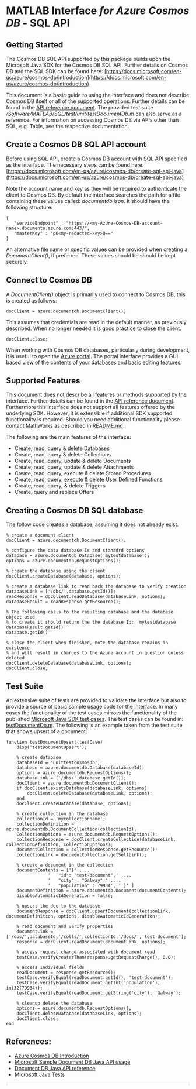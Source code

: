 # MATLAB Interface *for Azure Cosmos DB* - SQL API

## Getting Started
The Cosmos DB SQL API supported by this package builds upon the Microsoft Java SDK for the Cosmos DB SQL API. Further details on Cosmos DB and the SQL SDK can be found here: [https://docs.microsoft.com/en-us/azure/cosmos-db/introduction](https://docs.microsoft.com/en-us/azure/cosmos-db/introduction)

This document is a basic guide to using the Interface and does not describe Cosmos DB itself or all of the supported operations. Further details can be found in the [API reference document](ApiRefSQL.md). The provided test suite */Software/MATLAB/SQL/test/unit/testDocumentDb.m* can also serve as a reference. For information on accessing Cosmos DB via APIs other than SQL, e.g. Table, see the respective documentation.


## Create a Cosmos DB SQL API account
Before using SQL API, create a Cosmos DB account with SQL API specified as the interface. The necessary steps can be found here: [https://docs.microsoft.com/en-us/azure/cosmos-db/create-sql-api-java](https://docs.microsoft.com/en-us/azure/cosmos-db/create-sql-api-java)

Note the account name and key as they will be required to authenticate the client to Cosmos DB. By default the interface searches the path for a file containing these values called: *documentdb.json*. It should have the following structure:
```
{
   "serviceEndpoint" : "https://<my-Azure-Cosmos-DB-account-name>.documents.azure.com:443/",
   "masterKey" : "p6<my-redacted-key>Q=="
}
```
An alternative file name or specific values can be provided when creating a *DocumentClient()*, if preferred. These values should be should be kept securely.

## Connect to Cosmos DB
A *DocumentClient()* object is primarily used to connect to Cosmos DB, this is created as follows:
```
docClient = azure.documentdb.DocumentClient();
```
This assumes that credentials are read in the default manner, as previously described. When no longer needed it is good practice to close the client.
```
docClient.close;
```

When working with Cosmos DB databases, particularly during development, it is useful to open the [Azure portal](https://portal.azure.com). The portal interface provides a GUI based view of the contents of your databases and basic editing features.

## Supported Features
This document does not describe all features or methods supported by the interface. Further details can be found in the [API reference document](CosmosDBSQLApi.md). Furthermore this interface does not support all features offered by the underlying SDK. However, it is extensible if additional SDK supported functionality is required. Should you need additional functionality please contact MathWorks as described in [README.md](../README.md).

The following are the main features of the interface:
* Create, read, query & delete Databases
* Create, read, query & delete Collections
* Create, read, query, update & delete Documents
* Create, read, query, update & delete Attachments
* Create, read, query, execute & delete Stored Procedures
* Create, read, query, execute & delete User Defined Functions
* Create, read, query, & delete Triggers
* Create, query and replace Offers


## Creating a Cosmos DB SQL database
The follow code creates a database, assuming it does not already exist.
```
% create a document client
docClient = azure.documentdb.DocumentClient();

% configure the data database Is and stanadrd options
database = azure.documentdb.Database('mytestdatabase');
options = azure.documentdb.RequestOptions();

% create the database using the client
docClient.createDatabase(database, options);

% create a database link to read back the database to verify creation
databaseLink = ['/dbs/',database.getId()];
readResponse = docClient.readDatabase(databaseLink, options);
databaseResult = readResponse.getResource();

% The following calls to the resulting database and the database object used
% to create it should return the the database Id: 'mytestdatabase'
databaseResult.getId()
database.getId()

% close the client when finished, note the database remains in existence
% and will result in charges to the Azure account in question unless deleted
docClient.deleteDatabase(databaseLink, options);
docClient.close;
```

## Test Suite
An extensive suite of tests are provided to validate the interface but also to provide a source of basic sample usage code for the interface. In many cases the functionality of the test cases mirrors the functionality of the published [Microsoft Java SDK test cases](https://github.com/Azure/azure-cosmosdb-java/tree/master/sdk/src/test/java/com/microsoft/azure/cosmosdb/rx). The test cases can be found in: [testDocumentDb.m](../Software/SQL/test/unit/testDocumentDb.m). The following is an example taken from the test suite that shows upsert of a document:
```
function testDocumentUpsert(testCase)
    disp('testDocumentUpsert');

    % create database
    databaseId = 'unittestcosmosdb';
    database = azure.documentdb.Database(databaseId);
    options = azure.documentdb.RequestOptions();
    databaseLink = ['/dbs/',database.getId()];
    docClient = azure.documentdb.DocumentClient();
    if docClient.existsDatabase(databaseLink, options)
        docClient.deleteDatabase(databaseLink, options);
    end
    docClient.createDatabase(database, options);

    % create collection in the database
    collectionId = 'mycollectionname';
    collectionDefinition = azure.documentdb.DocumentCollection(collectionId);
    CollectionOptions = azure.documentdb.RequestOptions();
    collectionResponse = docClient.createCollection(databaseLink, collectionDefinition, CollectionOptions);
    documentCollection = collectionResponse.getResource();
    collectionLink = documentCollection.getSelfLink();

    % create a document in the collection
    documentContents = ['{' ,...
                '   "id": "test-document",' ,...
                '   "city" : "Galway",' ,...
                '   "population" : 79934', ' }' ] ;
    documentDefinition = azure.documentdb.Document(documentContents);
    disableAutomaticIdGeneration = false;

    % upsert the doc to the database
    documentResponse = docClient.upsertDocument(collectionLink, documentDefinition, options, disableAutomaticIdGeneration);

    % read document and verify properties
    documentLink = ['/dbs/',databaseId,'/colls/',collectionId,'/docs/','test-document'];
    response = docClient.readDocument(documentLink, options);

    % access request charge associated with document read
    testCase.verifyGreaterThan(response.getRequestCharge(), 0.0);

    % access individual fields
    readDocument = response.getResource();
    testCase.verifyEqual(readDocument.getId(), 'test-document');
    testCase.verifyEqual(readDocument.getInt('population'), int32(79934));
    testCase.verifyEqual(readDocument.getString('city'), 'Galway');

    % cleanup delete the database
    options = azure.documentdb.RequestOptions();
    docClient.deleteDatabase(databaseLink, options);
    docClient.close;
end
```

## References:
* [Azure Cosmos DB Introduction](https://docs.microsoft.com/en-us/azure/cosmos-db/)
* [Microsoft Sample Document DB Java API usage](https://docs.microsoft.com/en-us/azure/cosmos-db/create-sql-api-java)
* [Document DB Java API reference](https://docs.microsoft.com/en-us/java/api/com.microsoft.azure.documentdb?view=azure-java-stable)
* [Microsoft Java Tests](https://github.com/Azure/azure-cosmosdb-java/tree/master/sdk/src/test/java/com/microsoft/azure/cosmosdb/rx)

------------
[//]: #  (Copyright 2019, The MathWorks, Inc.)
